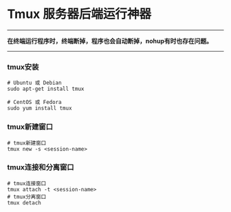 # Tmux 服务器后端运行神器
***
**在终端运行程序时，终端断掉，程序也会自动断掉，nohup有时也存在问题。**
***
### tmux安装
```language
# Ubuntu 或 Debian
sudo apt-get install tmux

# CentOS 或 Fedora
sudo yum install tmux
```
### tmux新建窗口
```language
# tmux新建窗口
tmux new -s <session-name>
```

### tmux连接和分离窗口
```language
# tmux连接窗口
tmux attach -t <session-name>
# tmux分离窗口
tmux detach
```



